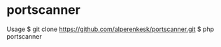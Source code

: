 # portscanner

  Usage
$ git clone https://github.com/alperenkesk/portscanner.git
$ php portscanner

